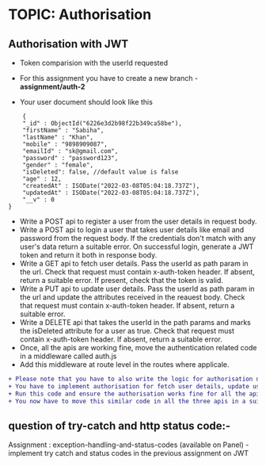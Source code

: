 # TOPIC: Authorisation

## Authorisation with JWT
- Token comparision with the userId requested


- For this assignment you have to create a new branch - **assignment/auth-2**
- Your user document should look like this
```
 	{
    "_id" : ObjectId("6226e3d2b98f22b349ca58be"),
    "firstName" : "Sabiha",
    "lastName" : "Khan",
    "mobile" : "9898909087",
    "emailId" : "sk@gmail.com",
    "password" : "password123",
    "gender" : "female",
	"isDeleted": false, //default value is false 
    "age" : 12,
    "createdAt" : ISODate("2022-03-08T05:04:18.737Z"),
    "updatedAt" : ISODate("2022-03-08T05:04:18.737Z"),
    "__v" : 0
}
```


- Write a POST api to register a user from the user details in request body. 
- Write a POST api to login a user that takes user details like email and password from the request body. If the credentials don't match with any user's data return a suitable error.
On successful login, generate a JWT token and return it both in response body.
- Write a GET api to fetch user details. Pass the userId as path param in the url. Check that request must contain x-auth-token header. If absent, return a suitable error.
If present, check that the token is valid.
- Write a PUT api to update user details. Pass the userId as path param in the url and update the attributes received in the reauest body. Check that request must contain x-auth-token header. If absent, return a suitable error.
- Write a DELETE api that takes the userId in the path params and marks the isDeleted attribute for a user as true. Check that request must contain x-auth-token header. If absent, return a suitable error.
- Once, all the apis are working fine, move the authentication related code in a middleware called auth.js
- Add this middleware at route level in the routes where applicale.

```diff
+ Please note that you have to also write the logic for authorisation now so that a logged in user can modify or fetch ONLY their own data.
+ You have to implement authorisation for fetch user details, update user and delete user apis
+ Run this code and ensure the authorisation works fine for all the apis before following the next requirement
+ You now have to move this similar code in all the three apis in a suitable middleware

``` 
## question of try-catch and http status code:- 
Assignment : exception-handling-and-status-codes  (available on Panel)  - implement try catch and status codes in the previous assignment on JWT